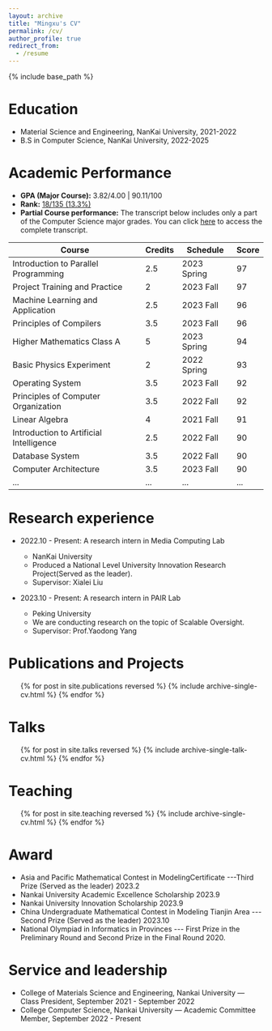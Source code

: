 ```yaml
---
layout: archive
title: "Mingxu's CV"
permalink: /cv/
author_profile: true
redirect_from:
  - /resume
---
```


{% include base_path %}

Education
======
* Material Science and Engineering, NanKai University, 2021-2022
* B.S in Computer Science, NanKai University,  2022-2025

Academic Performance
======
- **GPA (Major Course):** 3.82/4.00 | 90.11/100 
- **Rank:** [18/135 (13.3%)](\_pages\成绩证明.pdf)
- **Partial Course performance:** The transcript below includes only a part of the Computer Science major grades. You can click [here](\_pages\transcript.pdf) to access the complete transcript.


| Course                                  | Credits | Schedule    | Score |
|-----------------------------------------|---------|-------------|-------|
| Introduction to Parallel Programming    | 2.5       | 2023 Spring        | 97    |
| Project Training and Practice           | 2       | 2023 Fall        | 97    |
| Machine Learning and Application        | 2.5       | 2023 Fall        | 96    |
| Principles of Compilers                 | 3.5       | 2023 Fall        | 96    |
| Higher Mathematics Class A              | 5       | 2023 Spring        | 94    |
| Basic Physics Experiment                | 2       | 2022 Spring        | 93    |
| Operating System                        | 3.5       | 2023 Fall        | 92    |
| Principles of Computer Organization     | 3.5       | 2022 Fall        | 92    |
| Linear Algebra                          | 4       | 2021 Fall        | 91    |
| Introduction to Artificial Intelligence | 2.5       | 2022 Fall        | 90    |
| Database System                         | 3.5       | 2022 Fall        | 90    |
| Computer Architecture                   | 3.5       | 2023 Fall        | 90    |
| ...                                    | ...       | ...        |   ...    |



Research experience
======
* 2022.10 - Present: A research intern in Media Computing Lab  
  * NanKai University
  * Produced a National Level University Innovation Research Project(Served as the leader).
  * Supervisor: Xialei Liu

* 2023.10 - Present: A research intern in PAIR Lab
  * Peking University
  * We are conducting research on the topic of Scalable Oversight.
  * Supervisor: Prof.Yaodong Yang

Publications and Projects
======
  <ul>{% for post in site.publications reversed %}
    {% include archive-single-cv.html %}
  {% endfor %}</ul>
  
Talks
======
  <ul>{% for post in site.talks reversed %}
    {% include archive-single-talk-cv.html  %}
  {% endfor %}</ul>
  
Teaching
======
  <ul>{% for post in site.teaching reversed %}
    {% include archive-single-cv.html %}
  {% endfor %}</ul>
  
Award
======  
* Asia and Pacific Mathematical Contest in ModelingCertificate ---Third Prize (Served as the leader) 2023.2
* Nankai University Academic Excellence Scholarship 2023.9
* Nankai University Innovation Scholarship 2023.9
* China Undergraduate Mathematical Contest in Modeling Tianjin Area --- Second Prize (Served as the leader) 2023.10
* National Olympiad in Informatics in Provinces --- First Prize in the Preliminary Round and Second Prize in the Final Round 2020.


Service and leadership
======
* College of Materials Science and Engineering, Nankai University — Class President, September 2021 - September 2022
* College Computer Science, Nankai University — Academic Committee Member, September 2022 - Present
